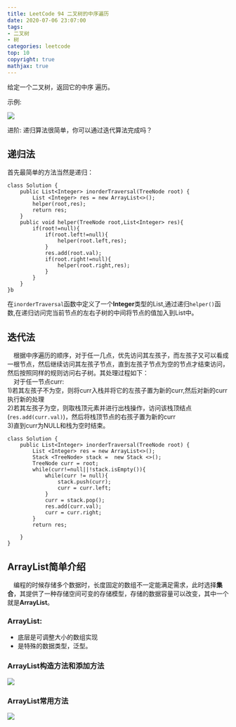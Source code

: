```yaml
---
title: LeetCode 94 二叉树的中序遍历
date: 2020-07-06 23:07:00
tags:
- 二叉树
- 树
categories: leetcode
top: 10
copyright: true
mathjax: true
---
```

给定一个二叉树，返回它的中序 遍历。

示例:


![](https://bwtpicturehouse.oss-cn-shanghai.aliyuncs.com/img/example.PNG)


进阶: 递归算法很简单，你可以通过迭代算法完成吗？  

## 递归法
首先最简单的方法当然是递归：
```
class Solution {
    public List<Integer> inorderTraversal(TreeNode root) {
        List <Integer> res = new ArrayList<>();
        helper(root,res);
        return res;
    }
    public void helper(TreeNode root,List<Integer> res){
        if(root!=null){
            if(root.left!=null){
                helper(root.left,res);
            }
            res.add(root.val);
            if(root.right!=null){
                helper(root.right,res);
            }
        }
    }
}b

```
在`inorderTraversal`函数中定义了一个**Integer**类型的List,通过递归`helper()`函数,在递归访问完当前节点的左右子树的中间将节点的值加入到List中。

## 迭代法
&emsp;根据中序遍历的顺序，对于任一几点，优先访问其左孩子，而左孩子又可以看成一根节点，然后继续访问其左孩子节点，直到左孩子节点为空的节点才结束访问，然后按照同样的规则访问右子树。其处理过程如下：  
&emsp;对于任一节点curr:  
1)若其左孩子不为空，则将curr入栈并将它的左孩子置为新的curr,然后对新的curr执行新的处理  
2)若其左孩子为空，则取栈顶元素并进行出栈操作，访问该栈顶结点(`res.add(curr.val)`)，然后将栈顶节点的右孩子置为新的curr  
3)直到curr为NULL和栈为空时结束。
```
class Solution {
    public List<Integer> inorderTraversal(TreeNode root) {
        List <Integer> res = new ArrayList<>();
        Stack <TreeNode> stack =  new Stack <>();
        TreeNode curr = root;
        while(curr!=null||!stack.isEmpty()){
            while(curr != null){
                stack.push(curr);
                curr = curr.left;
            }
            curr = stack.pop();
            res.add(curr.val);
            curr = curr.right;
        }
        return res;

    }
}
```
## ArrayList简单介绍
&emsp;编程的时候存储多个数据时，长度固定的数组不一定能满足需求，此时选择**集合**，其提供了一种存储空间可变的存储模型，存储的数据容量可以改变，其中一个就是**ArrayList**。
### ArrayList<E>:
- 底层是可调整大小的数组实现
- <E>是特殊的数据类型，泛型。
### ArrayList构造方法和添加方法
![](https://bwtpicturehouse.oss-cn-shanghai.aliyuncs.com/img/ArrayList方法.PNG)

### ArrayList常用方法
![](https://bwtpicturehouse.oss-cn-shanghai.aliyuncs.com/img/Arraylist常用方法.PNG)
